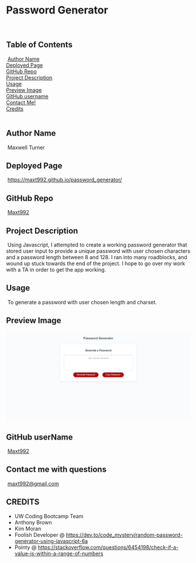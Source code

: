 # Password Generator
​
## Table of Contents
​
[Author Name](#author-name) <br>
[Deployed Page](#deployed-page) <br>
[GitHub Repo](#github-repo) <br>
[Project Description](#project-description)<br>
[Usage](#usage)<br>
[Preview Image](#preview-image)<br>
[GitHub username](#github-username)<br>
[Contact Me!](#contact-me-with-questions)<br>
[Credits](#credits)<br>
​
## Author Name
​
Maxwell Turner
​
## Deployed Page
​
https://maxt992.github.io/password_generator/
​
## GitHub Repo
​
[Maxt992](https://github.com/Maxt992/password_generator)
​
## Project Description
​
Using Javascript, I attempted to create a working password generator that stored user input to provide a unique password with user chosen characters and a password length between 8 and 128. I ran into many roadblocks, and wound up stuck towards the end of the project. I hope to go over my work with a TA in order to get the app working. 
​
## Usage
​
To generate a password with user chosen length and charset.
​
## Preview Image

​![webpage preview screenshot](/assets/Password%20Generator.png)
## GitHub userName
​
[Maxt992](https://github.com/Maxt992)
​
## Contact me with questions
​
maxt992@gmail.com

## CREDITS

- UW Coding Bootcamp Team
- Anthony Brown
- Kim Moran
- Foolish Developer @ https://dev.to/code_mystery/random-password-generator-using-javascript-6a
- Pointy @ https://stackoverflow.com/questions/6454198/check-if-a-value-is-within-a-range-of-numbers
